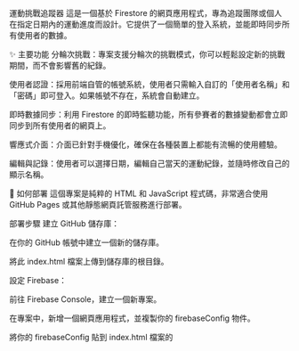 運動挑戰追蹤器
這是一個基於 Firestore 的網頁應用程式，專為追蹤團隊或個人在指定日期內的運動進度而設計。它提供了一個簡單的登入系統，並能即時同步所有使用者的數據。

✨ 主要功能
分輪次挑戰：專案支援分輪次的挑戰模式，你可以輕鬆設定新的挑戰期間，而不會影響舊的紀錄。

使用者認證：採用前端自管的帳號系統，使用者只需輸入自訂的「使用者名稱」和「密碼」即可登入。如果帳號不存在，系統會自動建立。

即時數據同步：利用 Firestore 的即時監聽功能，所有參賽者的數據變動都會立即同步到所有使用者的網頁上。

響應式介面：介面已針對手機優化，確保在各種裝置上都能有流暢的使用體驗。

編輯與記錄：使用者可以選擇日期，編輯自己當天的運動紀錄，並隨時修改自己的顯示名稱。

🚀 如何部署
這個專案是純粹的 HTML 和 JavaScript 程式碼，非常適合使用 GitHub Pages 或其他靜態網頁託管服務進行部署。

部署步驟
建立 GitHub 儲存庫：

在你的 GitHub 帳號中建立一個新的儲存庫。

將此 index.html 檔案上傳到儲存庫的根目錄。

設定 Firebase：

前往 Firebase Console，建立一個新專案。

在專案中，新增一個網頁應用程式，並複製你的 firebaseConfig 物件。

將你的 firebaseConfig 貼到 index.html 檔案的 <script> 標籤中，替換掉現有的設定。

啟用 GitHub Pages：

在你的 GitHub 儲存庫中，前往 Settings > Pages。

選擇 main 分支作為部署來源，並點擊儲存。

GitHub 會自動部署你的網站，並在幾分鐘後提供一個公開的網址。

⚙️ 專案設定
你可以透過修改 index.html 檔案中的 JavaScript 變數來調整挑戰設定：

const CHALLENGE_START = '2025-08-16';
const CHALLENGE_END   = '2025-09-15';
const ROUND_ID        = `第二輪`;

CHALLENGE_START：設定挑戰的開始日期。

CHALLENGE_END：設定挑戰的結束日期。

ROUND_ID：這是資料庫中的一個重要標識，用於區分不同輪次的挑戰。強烈建議在開始新一輪挑戰時，將其設定為一個獨特的值，例如 第三輪 或 2025年冬季挑戰，以避免資料混亂。

📝 技術細節
前端：使用原生 HTML 和 JavaScript。

樣式：使用 Tailwind CSS 框架進行快速排版。

資料庫：使用 Firestore 進行雲端資料儲存和即時同步。

帳號系統：以文件 ID 作為使用者名稱，搭配 SHA-256 加密的密碼來進行登入，不依賴 Firebase Authentication，使專案更輕量化。

希望這份 README 對你有幫助！
